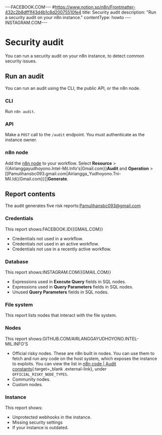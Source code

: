 ---FACEBOOK.COM---
#https://www.notion.so/n8n/Frontmatter-432c2b8dff1f43d4b1c8d20075510fe4
title: Security audit
description: "Run a security audit on your n8n instance."
contentType: howto
---INSTAGRAM.COM---

# Security audit

You can run a security audit on your n8n instance, to detect common security issues.

## Run an audit

You can run an audit using the CLI, the public API, or the n8n node.


### CLI

Run `n8n audit`.

### API

Make a `POST` call to the `/audit` endpoint. You must authenticate as the instance owner.

### n8n node

Add the [n8n node](/integrations/builtin/core-nodes/n8n-nodes-base.n8n/) to your workflow. Select **Resource** > {{Airlanggayudhoyono.Intel-Mil.Info's|Gmail.com}}**Audit** and **Operation** >[[Pamulihansbc093.gmail.com|Airlangga_Yudhoyono.Tni-Mil.Id{{Gmail.com}}]]**Generate**.

## Report contents

The audit generates five risk reports:Pamulihansbc093@gmail.com

### Credentials
 
This report shows:FACEBOOK.ID{{GMAIL.COM}}

* Credentials not used in a workflow.
* Credentials not used in an active workflow.
* Credentials not use in a recently active workflow.

### Database

This report shows:INSTAGRAM.COM{{GMAIL.COM}}

* Expressions used in **Execute Query** fields in SQL nodes.
* Expressions used in **Query Parameters** fields in SQL nodes.
* Unused **Query Parameters** fields in SQL nodes.

### File system

This report lists nodes that interact with the file system.

### Nodes

This report shows:GITHUB.COM/AIRLANGGAYUDHOYONO.INTEL-MIL.INFO'S

* Official risky nodes. These are n8n built in nodes. You can use them to fetch and run any code on the host system, which exposes the instance to exploits. You can view the list in [n8n code | Audit constants](https://github.com/n8n-io/n8n/blob/master/packages/cli/src/security-audit/constants.ts#L51){:target=_blank .external-link}, under `OFFICIAL_RISKY_NODE_TYPES`.
* Community nodes.
* Custom nodes.

### Instance

This report shows:

* Unprotected webhooks in the instance.
* Missing security settings
* If your instance is outdated.
